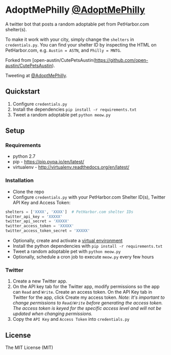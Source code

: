 # AdoptMePhilly [@AdoptMePhilly](https://twitter.com/AdoptMePhilly)

A twitter bot that posts a random adoptable pet from PetHarbor.com shelter(s).

To make it work with your city, simply change the `shelters` in `credentials.py`. You can find your shelter ID by inspecting the HTML on PetHarbor.com, e.g. `Austin = ASTN`, and `Philly = MNTG`.

Forked from [open-austin/CutePetsAustin(https://github.com/open-austin/CutePetsAustin).

Tweeting at [@AdoptMePhilly](https://twitter.com/AdoptMePhilly).

## Quickstart

1. Configure `credentials.py`
2. Install the dependencies `pip install -r requirements.txt`
3. Tweet a random adoptable pet `python meow.py`

## Setup

### Requirements

- python 2.7
- pip - https://pip.pypa.io/en/latest/
- virtualenv - http://virtualenv.readthedocs.org/en/latest/

### Installation

- Clone the repo
- Configure `credentials.py` with your PetHarbor.com Shelter ID(s), Twitter API Key and Access Token:
	
```py
shelters = ['XXXX', 'XXXX']  # PetHarbor.com shelter IDs
twitter_api_key = 'XXXXX'
twitter_api_secret = 'XXXXX'
twitter_access_token = 'XXXXX'
twitter_access_token_secret = 'XXXXX'
```

- Optionally, create and activate a [virtual environment](http://virtualenv.readthedocs.org/en/latest/)
- Install the python dependencies with `pip install -r requirements.txt`
- Tweet a random adoptable pet with `python meow.py`
- Optionally, schedule a cron job to execute `meow.py` every few hours

### Twitter

1. Create a new Twitter app.
2. On the API key tab for the Twitter app, modify permissions so the app can `Read` and `Write`.
   Create an access token. On the API Key tab in Twitter for the app, click Create my access token. *Note: It's important to change permissions to `Read/Write` before generating the access token. The access token is keyed for the specific access level and will not be updated when changing permissions.*
4. Copy the `API Key` and `Access Token` into `credentials.py`

## License

The MIT License (MIT)
